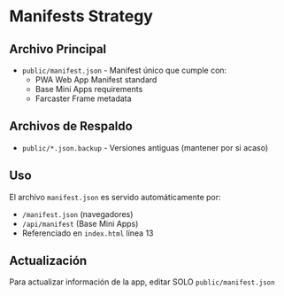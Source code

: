 # Manifests Strategy

## Archivo Principal
- `public/manifest.json` - Manifest único que cumple con:
  - PWA Web App Manifest standard
  - Base Mini Apps requirements
  - Farcaster Frame metadata

## Archivos de Respaldo
- `public/*.json.backup` - Versiones antiguas (mantener por si acaso)

## Uso
El archivo `manifest.json` es servido automáticamente por:
- `/manifest.json` (navegadores)
- `/api/manifest` (Base Mini Apps)
- Referenciado en `index.html` línea 13

## Actualización
Para actualizar información de la app, editar SOLO `public/manifest.json`



